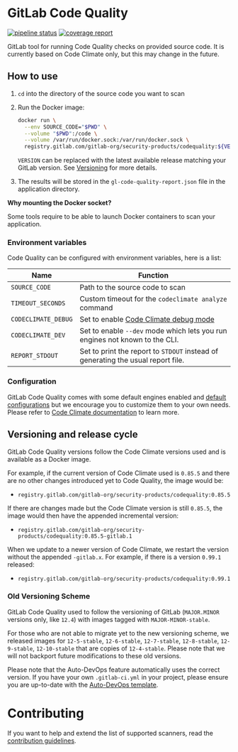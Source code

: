 # GitLab Code Quality

[![pipeline status](https://gitlab.com/gitlab-org/security-products/codequality/badges/master/pipeline.svg)](https://gitlab.com/gitlab-org/security-products/codequality/commits/master)
[![coverage report](https://gitlab.com/gitlab-org/security-products/codequality/badges/master/coverage.svg)](https://gitlab.com/gitlab-org/security-products/codequality/commits/master)

GitLab tool for running Code Quality checks on provided source code.
It is currently based on Code Climate only, but this may change in the future.

## How to use

1. `cd` into the directory of the source code you want to scan
1. Run the Docker image:

    ```sh
    docker run \
      --env SOURCE_CODE="$PWD" \
      --volume "$PWD":/code \
      --volume /var/run/docker.sock:/var/run/docker.sock \
      registry.gitlab.com/gitlab-org/security-products/codequality:${VERSION:-latest} /code
    ```
    `VERSION` can be replaced with the latest available release matching your GitLab version. See [Versioning](#versioning-and-release-cycle) for more details.

1. The results will be stored in the `gl-code-quality-report.json` file in the application directory.

**Why mounting the Docker socket?**

Some tools require to be able to launch Docker containers to scan your application.

### Environment variables

Code Quality can be configured with environment variables, here is a list:

| Name                | Function                                             |
|---------------------|------------------------------------------------------|
| `SOURCE_CODE`       | Path to the source code to scan                      |
| `TIMEOUT_SECONDS`   | Custom timeout for the `codeclimate analyze` command |
| `CODECLIMATE_DEBUG` | Set to enable [Code Climate debug mode](https://github.com/codeclimate/codeclimate#environment-variables) |
| `CODECLIMATE_DEV`   | Set to enable `--dev` mode which lets you run engines not known to the CLI. |
| `REPORT_STDOUT`     | Set to print the report to `STDOUT` instead of generating the usual report file. |

### Configuration

GitLab Code Quality comes with some default engines enabled and [default configurations](./codeclimate_defaults) but we encourage you to customize them to your own needs.
Please refer to [Code Climate documentation](https://docs.codeclimate.com/docs/advanced-configuration) to learn more.

## Versioning and release cycle

GitLab Code Quality versions follow the Code Climate versions used and is available as a Docker image.

For example, if the current version of Code Climate used is `0.85.5` and there are no other changes introduced yet to Code Quality, the image would be:

- `registry.gitlab.com/gitlab-org/security-products/codequality:0.85.5`

If there are changes made but the Code Climate version is still `0.85.5`, the image would then have the appended incremental version:

- `registry.gitlab.com/gitlab-org/security-products/codequality:0.85.5-gitlab.1`

When we update to a newer version of Code Climate, we restart the version without the appended `-gitlab.x`. For example, if there is a version `0.99.1` released:

- `registry.gitlab.com/gitlab-org/security-products/codequality:0.99.1`

### Old Versioning Scheme

GitLab Code Quality used to follow the versioning of GitLab (`MAJOR.MINOR` versions only, like `12.4`) with images tagged with `MAJOR-MINOR-stable`.

For those who are not able to migrate yet to the new versioning scheme, we released images for `12-5-stable`, `12-6-stable`, `12-7-stable`, `12-8-stable`, `12-9-stable`, `12-10-stable` that
are copies of `12-4-stable`. Please note that we will not backport future modifications to these old versions.

Please note that the Auto-DevOps feature automatically uses the correct version. If you have your own `.gitlab-ci.yml` in your project, please ensure you are up-to-date with the [Auto-DevOps template](https://gitlab.com/gitlab-org/gitlab-ci-yml/blob/master/Auto-DevOps.gitlab-ci.yml).

# Contributing

If you want to help and extend the list of supported scanners, read the
[contribution guidelines](CONTRIBUTING.md).
